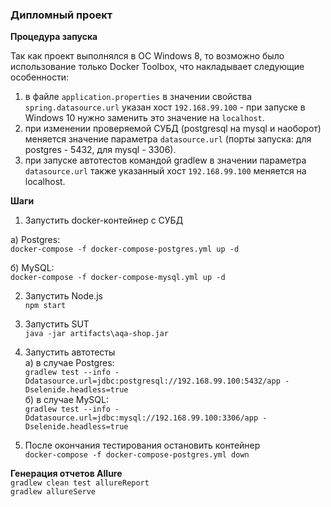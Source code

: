 ### Дипломный проект


**Процедура запуска**

Так как проект выполнялся в ОС Windows 8, то возможно было использование только Docker Toolbox, что накладывает следующие особенности:  
1. в файле `application.properties` в значении свойства `spring.datasource.url` указан хост `192.168.99.100` - при запуске в Windows 10 нужно заменить это значение на `localhost`.  
2. при изменении проверяемой СУБД (postgresql на mysql и наоборот) меняется значение параметра `datasource.url` (порты запуска: для postgres - 5432, для mysql - 3306).  
3. при запуске автотестов командой gradlew в значении параметра `datasource.url` также указанный хост `192.168.99.100` меняется на localhost.  

**Шаги**  

1. Запустить docker-контейнер с СУБД  

а) Postgres:  
`docker-compose -f docker-compose-postgres.yml up -d` 	 

б) MySQL:  
`docker-compose -f docker-compose-mysql.yml up -d`  

2. Запустить Node.js  
`npm start`  

3. Запустить SUT  
`java -jar artifacts\aqa-shop.jar`

4. Запустить автотесты  
a) в случае Postgres:  
`gradlew test --info -Ddatasource.url=jdbc:postgresql://192.168.99.100:5432/app -Dselenide.headless=true`  
б) в случае MySQL:  
`gradlew test --info -Ddatasource.url=jdbc:mysql://192.168.99.100:3306/app -Dselenide.headless=true`


5. После окончания тестирования остановить контейнер  
`docker-compose -f docker-compose-postgres.yml down`

**Генерация отчетов Allure**  
`gradlew clean test allureReport`  
`gradlew allureServe`




